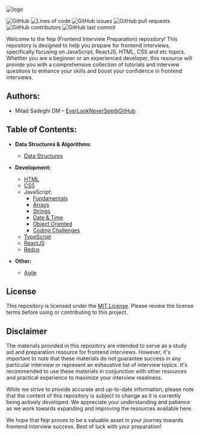 ![logo](logo.png)


![GitHub](https://img.shields.io/github/license/EverLookNeverSee/feip)
![Lines of code](https://img.shields.io/tokei/lines/github/EverLookNeverSee/feip)
![GitHub issues](https://img.shields.io/github/issues-raw/EverLookNeverSee/feip)
![GitHub pull requests](https://img.shields.io/github/issues-pr-raw/EverLookNeverSee/feip)
![GitHub contributors](https://img.shields.io/github/contributors/EverLookNeverSee/feip)
![GitHub last commit](https://img.shields.io/github/last-commit/EverLookNeverSee/feip)


Welcome to the feip (Frontend Interview Preparation) repository! This repository is designed
to help you prepare for frontend interviews, specifically focusing on JavaScript, ReactJS, HTML, CSS and etc topics.
Whether you are a beginner or an experienced developer, this resource will provide
you with a comprehensive collection of tutorials and interview questions to enhance your skills
and boost your confidence in frontend interviews.

## Authors:
* Milad Sadeghi DM – [EverLookNeverSee@GitHub](https://github.com/EverLookNeverSee)


## Table of Contents:

- **Data Structures & Algorithms:**
  - [Data Structures](DataStructures_Algorithms/01-DataStructures.md)
- **Development:**
  
  - [HTML](Development/html.md)
  - [CSS](Development/css.md)
  - JavaScript:
    - [Fundamentals](Development/JavaScript/01-fundamentals.md)
    - [Arrays](Development/JavaScript/02-arrays.md)
    - [Strings](Development/JavaScript/03-strings.md)
    - [Date & Time](Development/JavaScript/04-dateTime.md)
    - [Object Oriented](Development/JavaScript/05-objectOriented.md)
    - [Coding Challenges](Development/JavaScript/Challenges.md)
  - [TypeScript](Development/typescript.md)
  - [ReactJS](Development/reactjs.md)
  - [Redux](Development/redux.md)
- **Other:**
  - [Agile](Other/Agile.md)

    
## License
This repository is licensed under the [MIT License](LICENSE). Please review the license terms before
using or contributing to this project.

## Disclaimer
The materials provided in this repository are intended to serve as a study aid and preparation resource
for frontend interviews. However, it's important to note that these materials do not guarantee success
in any particular interview or represent an exhaustive list of interview topics. It's recommended to use
these materials in conjunction with other resources and practical experience to maximize your interview
readiness.

While we strive to provide accurate and up-to-date information, please note that the content of this
repository is subject to change as it is currently being actively developed. We appreciate your
understanding and patience as we work towards expanding and improving the resources available here.

We hope that feip proves to be a valuable asset in your journey towards frontend interview success. Best
of luck with your preparation!
